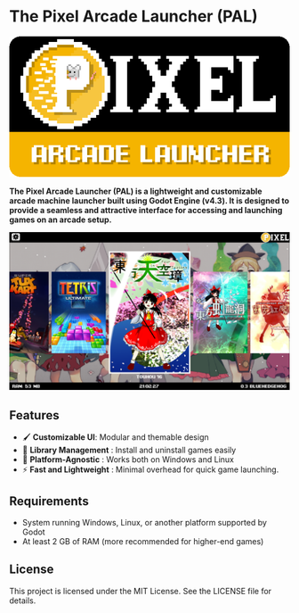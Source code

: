 # The Pixel Arcade Launcher (PAL)
![logo](.github/readme/logo.png)

**The Pixel Arcade Launcher (PAL) is a lightweight and customizable arcade machine launcher built using Godot Engine (v4.3). It is designed to provide a seamless and attractive interface for accessing and launching games on an arcade setup.**

![PAL Screenshot](.github/readme/screenshot.png)

## Features

- 🖌️ **Customizable UI**: Modular and themable design
- 💾 **Library Management** : Install and uninstall games easily
- 🐧 **Platform-Agnostic** : Works both on Windows and Linux
- ⚡ **Fast and Lightweight** : Minimal overhead for quick game launching.

## Requirements

- System running Windows, Linux, or another platform supported by Godot
- At least 2 GB of RAM (more recommended for higher-end games)

## License

This project is licensed under the MIT License. See the LICENSE file for details.
